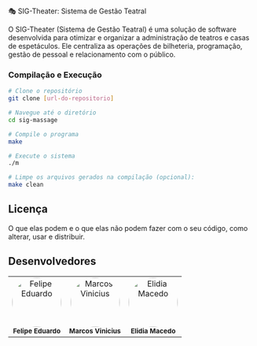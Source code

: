🎭 SIG-Theater: Sistema de Gestão Teatral

O SIG-Theater (Sistema de Gestão Teatral) é uma solução de software desenvolvida para otimizar e organizar a administração de teatros e casas de espetáculos. Ele centraliza as operações de bilheteria, programação, gestão de pessoal e relacionamento com o público.


### Compilação e Execução

```bash
# Clone o repositório
git clone [url-do-repositorio]

# Navegue até o diretório
cd sig-massage

# Compile o programa
make

# Execute o sistema
./m

# Limpe os arquivos gerados na compilação (opcional):
make clean
```

## Licença
O que elas podem e o que elas não podem fazer com o seu código, como alterar, usar e distribuir.

## Desenvolvedores

<table>
  <tr>
    <td align="center">
      <a href="https://github.com/Felipe-edu34" target="_blank">
        <img src="https://github.com/Felipe-edu34.png" width="100px;" alt="Felipe Eduardo" style="border-radius:50%;"/>
      </a><br />
      <sub><b>Felipe Eduardo</b></sub>
    </td>
    <td align="center">
      <a href="https://github.com/Marcos0183" target="_blank">
        <img src="https://github.com/Marcos0183.png" width="100px;" alt="Marcos Vinicius" style="border-radius:50%;"/>
      </a><br />
      <sub><b>Marcos Vinicius</b></sub>
    </td>
    <td align="center">
      <a href="https://github.com/elidiamacedo-uf" target="_blank">
        <img src="https://github.com/elidiamacedo-uf.png" width="100px;" alt="Elidia Macedo" style="border-radius:50%;"/>
      </a><br />
      <sub><b>Elidia Macedo</b></sub>
    </td>
  </tr>
</table>







